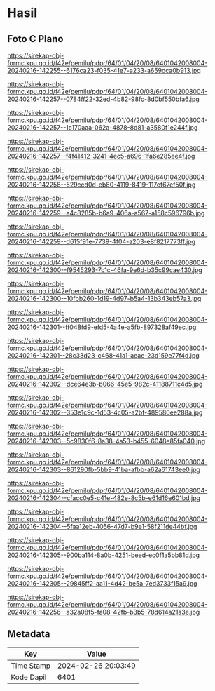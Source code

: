 # Hasil

## Foto C Plano

https://sirekap-obj-formc.kpu.go.id/f42e/pemilu/pdpr/64/01/04/20/08/6401042008004-20240216-142255--6176ca23-f035-41e7-a233-a659dca0b913.jpg

https://sirekap-obj-formc.kpu.go.id/f42e/pemilu/pdpr/64/01/04/20/08/6401042008004-20240216-142257--0784ff22-32ed-4b82-98fc-8d0bf550bfa6.jpg

https://sirekap-obj-formc.kpu.go.id/f42e/pemilu/pdpr/64/01/04/20/08/6401042008004-20240216-142257--1c170aaa-062a-4878-8d81-a3580f1e244f.jpg

https://sirekap-obj-formc.kpu.go.id/f42e/pemilu/pdpr/64/01/04/20/08/6401042008004-20240216-142257--f4f41412-3241-4ec5-a696-1fa6e285ee4f.jpg

https://sirekap-obj-formc.kpu.go.id/f42e/pemilu/pdpr/64/01/04/20/08/6401042008004-20240216-142258--529ccd0d-eb80-4119-8419-117ef67ef50f.jpg

https://sirekap-obj-formc.kpu.go.id/f42e/pemilu/pdpr/64/01/04/20/08/6401042008004-20240216-142259--a4c8285b-b6a9-406a-a567-a158c596796b.jpg

https://sirekap-obj-formc.kpu.go.id/f42e/pemilu/pdpr/64/01/04/20/08/6401042008004-20240216-142259--d615f91e-7739-4f04-a203-e8f8217773ff.jpg

https://sirekap-obj-formc.kpu.go.id/f42e/pemilu/pdpr/64/01/04/20/08/6401042008004-20240216-142300--f9545293-7c1c-46fa-9e6d-b35c99cae430.jpg

https://sirekap-obj-formc.kpu.go.id/f42e/pemilu/pdpr/64/01/04/20/08/6401042008004-20240216-142300--10fbb260-1d19-4d97-b5a4-13b343eb57a3.jpg

https://sirekap-obj-formc.kpu.go.id/f42e/pemilu/pdpr/64/01/04/20/08/6401042008004-20240216-142301--ff048fd9-efd5-4a4e-a5fb-897328af49ec.jpg

https://sirekap-obj-formc.kpu.go.id/f42e/pemilu/pdpr/64/01/04/20/08/6401042008004-20240216-142301--28c33d23-c468-41a1-aeae-23d159e77f4d.jpg

https://sirekap-obj-formc.kpu.go.id/f42e/pemilu/pdpr/64/01/04/20/08/6401042008004-20240216-142302--dce64e3b-b066-45e5-982c-41188711c4d5.jpg

https://sirekap-obj-formc.kpu.go.id/f42e/pemilu/pdpr/64/01/04/20/08/6401042008004-20240216-142302--353e1c9c-1d53-4c05-a2bf-489586ee288a.jpg

https://sirekap-obj-formc.kpu.go.id/f42e/pemilu/pdpr/64/01/04/20/08/6401042008004-20240216-142303--5c9830f6-8a38-4a53-b455-6048e85fa040.jpg

https://sirekap-obj-formc.kpu.go.id/f42e/pemilu/pdpr/64/01/04/20/08/6401042008004-20240216-142303--861290fb-5bb9-41ba-afbb-a62a61743ee0.jpg

https://sirekap-obj-formc.kpu.go.id/f42e/pemilu/pdpr/64/01/04/20/08/6401042008004-20240216-142304--cfacc0e5-c41e-482e-8c5b-e61d16e601bd.jpg

https://sirekap-obj-formc.kpu.go.id/f42e/pemilu/pdpr/64/01/04/20/08/6401042008004-20240216-142304--5faa12eb-4056-47d7-b9e1-58f211de44bf.jpg

https://sirekap-obj-formc.kpu.go.id/f42e/pemilu/pdpr/64/01/04/20/08/6401042008004-20240216-142305--900ba114-8a0b-4251-beed-ec0f1a5bb81d.jpg

https://sirekap-obj-formc.kpu.go.id/f42e/pemilu/pdpr/64/01/04/20/08/6401042008004-20240216-142305--29845ff2-aa11-4d42-be5a-7ed3733f15a9.jpg

https://sirekap-obj-formc.kpu.go.id/f42e/pemilu/pdpr/64/01/04/20/08/6401042008004-20240216-142256--a32a08f5-fa08-42fb-b3b5-78d614a21a3e.jpg


## Metadata

| Key        | Value               |
| ---------- | ------------------- |
| Time Stamp | 2024-02-26 20:03:49 |
| Kode Dapil | 6401                |



